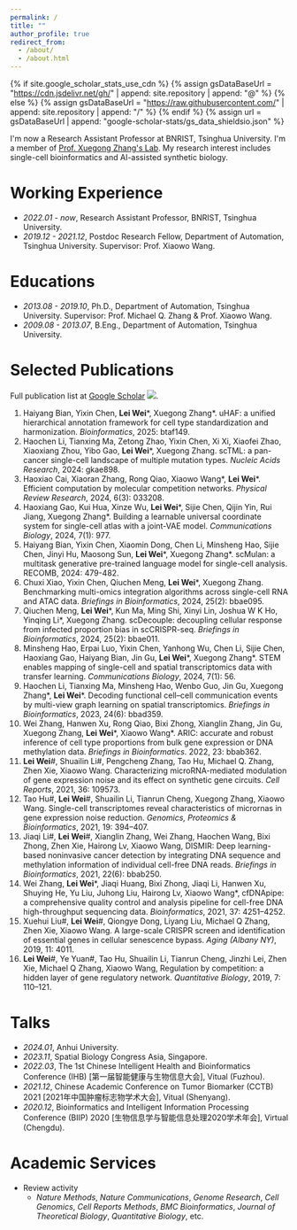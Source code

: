 ```yaml
---
permalink: /
title: ""
author_profile: true
redirect_from: 
  - /about/
  - /about.html
---
```


{% if site.google_scholar_stats_use_cdn %}
{% assign gsDataBaseUrl = "https://cdn.jsdelivr.net/gh/" | append: site.repository | append: "@" %}
{% else %}
{% assign gsDataBaseUrl = "https://raw.githubusercontent.com/" | append: site.repository | append: "/" %}
{% endif %}
{% assign url = gsDataBaseUrl | append: "google-scholar-stats/gs_data_shieldsio.json" %}

<span class='anchor' id='about-me'></span>

I'm now a Research Assistant Professor at BNRIST, Tsinghua University. I'm a member of [Prof. Xuegong Zhang's Lab](http://xglab.tech/member/index.html). 
My research interest includes single-cell bioinformatics and AI-assisted synthetic biology.

# Working Experience
- *2022.01 - now*, Research Assistant Professor, BNRIST, Tsinghua University.
- *2019.12 - 2021.12*, Postdoc Research Fellow, Department of Automation, Tsinghua University. Supervisor: Prof. Xiaowo Wang.

# Educations
- *2013.08 - 2019.10*, Ph.D., Department of Automation, Tsinghua University. Supervisor: Prof. Michael Q. Zhang & Prof. Xiaowo Wang.
- *2009.08 - 2013.07*, B.Eng., Department of Automation, Tsinghua University.

# Selected Publications 

Full publication list at [Google Scholar](https://scholar.google.com.hk/citations?user=F1jKMakAAAAJ) <a href='https://scholar.google.com/citations?user=F1jKMakAAAAJ'><img src="https://img.shields.io/endpoint?url={{ url | url_encode }}&logo=Google%20Scholar&labelColor=f6f6f6&color=9cf&style=flat&label=citations"></a>.

1. Haiyang Bian, Yixin Chen, **Lei Wei**\*, Xuegong Zhang\*. uHAF: a unified hierarchical annotation framework for cell type standardization and harmonization. *Bioinformatics*, 2025: btaf149.
1. Haochen Li, Tianxing Ma, Zetong Zhao, Yixin Chen, Xi Xi, Xiaofei Zhao, Xiaoxiang Zhou, Yibo Gao, **Lei Wei**\*, Xuegong Zhang. scTML: a pan-cancer single-cell landscape of multiple mutation types. *Nucleic Acids Research*, 2024: gkae898.
1. Haoxiao Cai, Xiaoran Zhang, Rong Qiao, Xiaowo Wang\*, **Lei Wei**\*. Efficient computation by molecular competition networks. *Physical Review Research*, 2024, 6(3): 033208.
1. Haoxiang Gao, Kui Hua, Xinze Wu, **Lei Wei**\*, Sijie Chen, Qijin Yin, Rui Jiang, Xuegong Zhang\*. Building a learnable universal coordinate system for single-cell atlas with a joint-VAE model. *Communications Biology*, 2024, 7(1): 977.
1. Haiyang Bian, Yixin Chen, Xiaomin Dong, Chen Li, Minsheng Hao, Sijie Chen, Jinyi Hu, Maosong Sun, **Lei Wei**\*, Xuegong Zhang\*. scMulan: a multitask generative pre-trained language model for single-cell analysis. RECOMB, 2024: 479-482.
1. Chuxi Xiao, Yixin Chen, Qiuchen Meng, **Lei Wei**\*, Xuegong Zhang. Benchmarking multi-omics integration algorithms across single-cell RNA and ATAC data. *Briefings in Bioinformatics*, 2024, 25(2): bbae095.
2. Qiuchen Meng,  **Lei Wei**\*,   Kun Ma,   Ming Shi,   Xinyi Lin,   Joshua W K Ho,   Yinqing Li\*, Xuegong Zhang. scDecouple: decoupling cellular response from infected proportion bias in scCRISPR-seq. *Briefings in Bioinformatics*, 2024, 25(2): bbae011.
3. Minsheng Hao, Erpai Luo, Yixin Chen, Yanhong Wu, Chen Li, Sijie Chen, Haoxiang Gao, Haiyang Bian, Jin Gu, **Lei Wei**\*, Xuegong Zhang\*. STEM enables mapping of single-cell and spatial transcriptomics data with transfer learning. *Communications Biology*, 2024, 7(1): 56.
4. Haochen Li, Tianxing Ma, Minsheng Hao, Wenbo Guo, Jin Gu, Xuegong Zhang\*, **Lei Wei**\*. Decoding functional cell–cell communication events by multi-view graph learning on spatial transcriptomics. *Briefings in Bioinformatics*, 2023, 24(6): bbad359.
5. Wei Zhang, Hanwen Xu, Rong Qiao, Bixi Zhong, Xianglin Zhang, Jin Gu, Xuegong Zhang, **Lei Wei**\*, Xiaowo Wang\*. ARIC: accurate and robust inference of cell type proportions from bulk gene expression or DNA methylation data. *Briefings in Bioinformatics*. 2022, 23: bbab362.
6. **Lei Wei**#, Shuailin Li#, Pengcheng Zhang, Tao Hu, Michael Q. Zhang, Zhen Xie, Xiaowo Wang. Characterizing microRNA-mediated modulation of gene expression noise and its effect on synthetic gene circuits. *Cell Reports*, 2021, 36: 109573.
7. Tao Hu#, **Lei Wei**#, Shuailin Li, Tianrun Cheng, Xuegong Zhang, Xiaowo Wang. Single-cell transcriptomes reveal characteristics of micrornas in gene expression noise reduction. *Genomics, Proteomics & Bioinformatics*, 2021, 19: 394–407.
19.	Jiaqi Li#, **Lei Wei**#, Xianglin Zhang, Wei Zhang, Haochen Wang, Bixi Zhong, Zhen Xie, Hairong Lv, Xiaowo Wang, DISMIR: Deep learning-based noninvasive cancer detection by integrating DNA sequence and methylation information of individual cell-free DNA reads. *Briefings in Bioinformatics*, 2021, 22(6): bbab250.
20.	Wei Zhang, **Lei Wei**\*, Jiaqi Huang, Bixi Zhong, Jiaqi Li, Hanwen Xu, Shuying He, Yu Liu, Juhong Liu, Hairong Lv, Xiaowo Wang\*, cfDNApipe: a comprehensive quality control and analysis pipeline for cell-free DNA high-throughput sequencing data. *Bioinformatics*, 2021, 37: 4251–4252.
21.	Xuehui Liu#, **Lei Wei**#, Qiongye Dong, Liyang Liu, Michael Q Zhang, Zhen Xie, Xiaowo Wang. A large-scale CRISPR screen and identification of essential genes in cellular senescence bypass. *Aging (Albany NY)*, 2019, 11: 4011.
26.	**Lei Wei**#, Ye Yuan#, Tao Hu, Shuailin Li, Tianrun Cheng, Jinzhi Lei, Zhen Xie, Michael Q Zhang, Xiaowo Wang, Regulation by competition: a hidden layer of gene regulatory network. *Quantitative Biology*, 2019, 7: 110–121.



  

# Talks
- *2024.01*, Anhui University.
- *2023.11*, Spatial Biology Congress Asia, Singapore.
- *2022.03*, The 1st Chinese Intelligent Health and Bioinformatics Conference (IHB) \[第一届智能健康与生物信息大会], Vitual (Fuzhou).
- *2021.12*, Chinese Academic Conference on Tumor Biomarker (CCTB) 2021 \[2021年中国肿瘤标志物学术大会], Vitual (Shenyang).
- *2020.12*, Bioinformatics and Intelligent Information Processing Conference (BIIP) 2020 \[生物信息学与智能信息处理2020学术年会], Virtual (Chengdu).

# Academic Services
- Review activity
  - *Nature Methods*, *Nature Communications*, *Genome Research*, *Cell Genomics*, *Cell Reports Methods*, *BMC Bioinformatics*, *Journal of Theoretical Biology*,  *Quantitative Biology*, etc.
